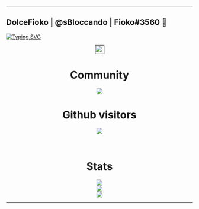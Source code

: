 <hr>

## DolceFioko | @sBloccando | Fioko#3560 👋


<a align=center href="web.telegram.org/@sBloccando">[![Typing SVG](https://readme-typing-svg.herokuapp.com?font=Josefin+Sans&pause=1000&width=435&lines=Discord%3A+Fioko%233560;Telegram%3A+%40sBloccando;Twitter%3A+%40controllavo;What+u+want%3F;Need+help%3F+Write+me+on+socials;I%E2%99%A5u)](https://git.io/typing-svg)</a>

<div align=center>
<a href=""><img src="https://alessandrobasi.altervista.org/archivio/habbotext/text/generate.php?str=fioko&font=14" height=25></a>
<!-- <a href=""><img src="https://alessandrobasi.altervista.org/archivio/habbotext/text/generate.php?str=fyour_test_here&font=14" height=25></a>-->
</div>
  
<h1 align=center><b>Community</b></h1>

<p align=center><img src="https://img.shields.io/discord/1030818435900383332.svg?label=Discord&logo=Discord&colorB=7289da&style=for-the-badge" style="max-width: 100%;"></p>

<h1 align=center><b>Github visitors</b></h1>
<p align=center><img src="https://profile-counter.glitch.me/DolceJ0Lly/count.svg"></p><br>
<!--<img src="https://komarev.com/ghpvc/?username=Username"><br>-->
  
<div align=center>
<h1 align=center><b>Stats</b></h1>
<img src="https://github-readme-stats.vercel.app/api/top-langs/?username=DolceJ0Lly&theme=blue-green"><br>
<img src="https://github-readme-stats.vercel.app/api?username=DolceJ0Lly&show_icons=true&title_color=ffffff&icon_color=bb2acf&text_color=daf7dc&bg_color=151515"><br>
<img src="http://github-readme-streak-stats.herokuapp.com?user=DolceJ0Lly&theme=dark&date_format=j%20M%5B%20Y%5D&currStreakNum=EEFCFF&background=000000&stroke=0105DD&border=FFFFFF&ring=0A0DDD&fire=FFFFFF&sideNums=A781DD&currStreakLabel=50D2DD&sideLabels=5983DD&dates=FFFFFF"><br>
</div>

<hr>

